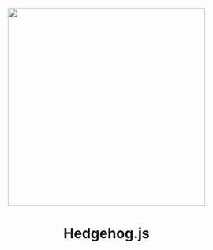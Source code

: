 <p align="center">
  <img src="https://user-images.githubusercontent.com/11928027/54404839-840c4e00-46b3-11e9-8789-8543e5cf7b7b.jpg" width="400px">
</p>
<h1 style="text-align: center;">Hedgehog.js</h1>  
